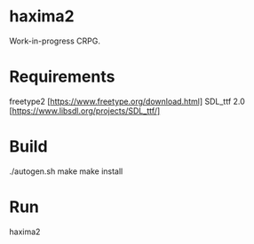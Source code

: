 # haxima2

Work-in-progress CRPG.

# Requirements

freetype2 [https://www.freetype.org/download.html]
SDL_ttf 2.0 [https://www.libsdl.org/projects/SDL_ttf/]


# Build

./autogen.sh
make
make install

# Run

haxima2
